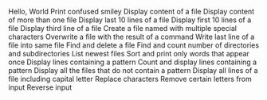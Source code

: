 Hello, World
Print confused smiley
Display content of a file
Display content of more than one file
Display last 10 lines of a file
Display first 10 lines of a file
Display third line of a file
Create a file named with multiple special characters
Overwrite a file with the result of a command
Write last line of a file into same file
Find and delete a file
Find and count number of directories and subdirectories
List newest files
Sort and print only words that appear once
Display lines containing a pattern
Count and display lines containing a pattern
Display all the files that do not contain a pattern
Display all lines of a file including capital letter
Replace characters
Remove certain letters from input
Reverse input
